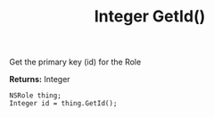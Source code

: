 ﻿---
uid: crmscript_ref_NSRole_GetId
title: Integer GetId()
intellisense: NSRole.GetId
keywords: NSRole, GetId
so.topic: reference
---

Get the primary key (id) for the Role

**Returns:** Integer

```crmscript
NSRole thing;
Integer id = thing.GetId();
```

